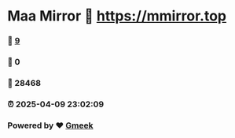 # Maa Mirror :link: https://mmirror.top 
### :page_facing_up: [9](https://mmirror.top/tag.html) 
### :speech_balloon: 0 
### :hibiscus: 28468 
### :alarm_clock: 2025-04-09 23:02:09 
### Powered by :heart: [Gmeek](https://github.com/Meekdai/Gmeek)
